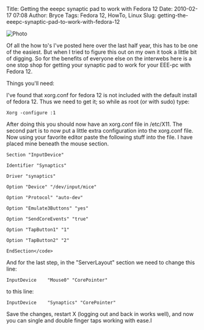 Title: Getting the eeepc synaptic pad to work with Fedora 12
Date: 2010-02-17 07:08
Author: Bryce
Tags: Fedora 12, HowTo, Linux
Slug: getting-the-eeepc-synaptic-pad-to-work-with-fedora-12

![Photo]({attach}/images/Fedora_logo.svg)

Of all the how to's I've posted here over the last half year, this has
to be one of the easiest. But when I tried to figure this out on my own
it took a little bit of digging. So for the benefits of everyone else on
the interwebs here is a one stop shop for getting your synaptic pad to
work for your EEE-pc with Fedora 12.

Things you'll need:


I've found that xorg.conf for fedora 12 is not included with the default
install of fedora 12. Thus we need to get it; so while as root (or with
sudo) type:

`Xorg -configure :1`

After doing this you should now have an xorg.conf file in /etc/X11. The
second part is to now put a little extra configuration into the
xorg.conf file. Now using your favorite editor paste the following stuff
into the file. I have placed mine beneath the mouse section.

```text
Section "InputDevice"

Identifier "Synaptics"

Driver "synaptics"

Option "Device" "/dev/input/mice"

Option "Protocol" "auto-dev"

Option "Emulate3Buttons" "yes"

Option "SendCoreEvents" "true"

Option "TapButton1" "1"

Option "TapButton2" "2"

EndSection</code>
```

And for the last step, in the "ServerLayout" section we need to change
this line:

`InputDevice    "Mouse0" "CorePointer"`  

to this line:

`InputDevice    "Synaptics" "CorePointer"`

Save the changes, restart X (logging out and back in works well), and
now you can single and double finger taps working with ease.I

